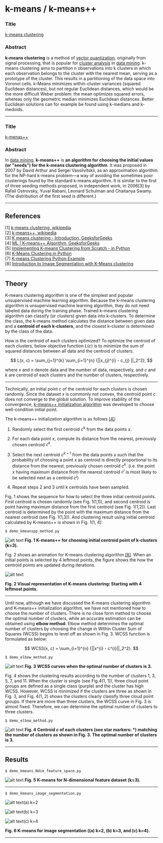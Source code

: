 # k-means / k-means++

### Title

[k-means clustering](https://en.wikipedia.org/wiki/K-means_clustering)

### Abstract

**k-means clustering** is a method of [vector quantization](https://en.wikipedia.org/wiki/Vector_quantization), originally from signal processing, that is popular for [cluster analysis](https://en.wikipedia.org/wiki/Cluster_analysis) in [data mining](https://en.wikipedia.org/wiki/Data_mining). k-means clustering aims to partition n observations into k clusters in which each observation belongs to the cluster with the nearest mean, serving as a prototype of the cluster. This results in a partitioning of the data space into Voronoi cells. k-Means minimizes within-cluster variances (squared Euclidean distances), but not regular Euclidean distances, which would be the more difficult Weber problem: the mean optimizes squared errors, whereas only the geometric median minimizes Euclidean distances. Better Euclidean solutions can for example be found using k-medians and k-medoids.

---

### Title

[k-menas++](https://en.wikipedia.org/wiki/K-means++)

### Abstract

In [data mining](https://en.wikipedia.org/wiki/Data_mining), **k-means++** is **an algorithm for choosing the initial values (or "seeds") for the k-means clustering algorithm**. It was proposed in 2007 by David Arthur and Sergei Vassilvitskii, as an approximation algorithm for the NP-hard k-means problem—a way of avoiding the sometimes poor clusterings found by the standard k-means algorithm. It is similar to the first of three seeding methods proposed, in independent work, in 2006[3] by Rafail Ostrovsky, Yuval Rabani, Leonard Schulman and Chaitanya Swamy. (The distribution of the first seed is different.)

---

## References

[1] [k-means clustering, wikipedia](https://en.wikipedia.org/wiki/K-means_clustering)\
[2] [k-means++, wikipedia](https://en.wikipedia.org/wiki/K-means++)\
[3] [K means clustering - Introduction, GeeksforGeeks](https://www.geeksforgeeks.org/k-means-clustering-introduction/)\
[4] [ML | K-means++ Algorithm, GeeksforGeeks](https://www.geeksforgeeks.org/ml-k-means-algorithm/)\
[5] [Implementing K-means Clustering from Scratch - in Python](https://mmuratarat.github.io/2019-07-23/kmeans_from_scratch)\
[6] [K-Means Clustering in Python](https://mubaris.com/posts/kmeans-clustering/)\
[7] [K-means Clustering Python Example](https://towardsdatascience.com/machine-learning-algorithms-part-9-k-means-example-in-python-f2ad05ed5203)\
[8] [Introduction to Image Segmentation with K-Means clustering](https://towardsdatascience.com/introduction-to-image-segmentation-with-k-means-clustering-83fd0a9e2fc3)

---

## Theory

K-means clustering algorithm is one of the simplest and popular unsupervised machine learning algorithm.
Because the k-means clustering algorithm is unsupervised machine learning algorithm, they do not need labeled data during the training phase.
Trained k-means clustering algorithm can classify (or clusters) given data into k-clusters.
To determine the class, the k-means method calculates the distance between given data and a **centroid of each k-clusters**,
and the closest k-cluster is determined by the class of the data.

How is the centroid of each clusters optimized?
To optimize the centroid of each clusters, below objective function $L(c)$ is to minimize the sum of squared distances between all data and the centroid of clusters.

$$
L(x, c) =  \sum_{j=1}^{k} \sum_{i=1}^{n} {||x_{j}^{i} - c_{j} ||_2^2},
$$

where $x$ and $n$ denote data and the number of data, respectively, and $c$ and $k$ are centroid of each clusters and the number of clusters, respectively.

---

Technically, an initial point $c$ of the centroid for each clusters is chosen randomly. Since the dataset $x$ is commonly not convex, the centroid point $c$ does not converge to the global solution. To improve stability of the convergence, [k-means++ initialization algorithm](https://en.wikipedia.org/wiki/K-means++) was developed to choose well-condition initial point.

The k-means++ initialization algorithm is as follows [[4]](https://www.geeksforgeeks.org/ml-k-means-algorithm/):

1. Randomly select the first centroid $c^{k}$ from the data points $x$.

2. For each data point $x$, compute its distance from the nearest, previously chosen centroid $c^{k}$.

3. Select the next centroid $c^{k+1}$ from the data points $x$ such that the probability of choosing a point $x$ as centroid is directly proportional to its distance from the nearest, previously chosen centroid $c^{k}$. (i.e. the point $x$ having maximum distance from the nearest centroid $c^{i}$ is most likely to be selected next as a centroid $c^{j}$)

4. Repeat steps 2 and 3 until k centroids have been sampled.

Fig. 1 shows the sequence for how to select the three initial centroid points. First centroid is chosen randomly (see Fig. 1(1,1)), and second centroid is point having maximum distance from the first centroid (see Fig. 1(1,2)). Last centroid is determined by the point with the maximum distance from the nearest centroid (see Fig. 1(1,3)). And clustering result using initial centroid calculated by K-means++ is shown in Fig. 1(1, 4):

    $ demo_kmeanspp_method.py

![alt text](img/kmeanspp_init_centroid.png "Choose initial centroid point using K-means++ algorithm") 
**Fig. 1 K-means++ for choosing initial centroid point of k-clusters (k=3).**

Fig. 2 shows an animation for K-means clustering algorithm [[8]](https://towardsdatascience.com/introduction-to-image-segmentation-with-k-means-clustering-83fd0a9e2fc3). When an initial points is selected by 4 leftmost points, the figure shows the how the centroid points are updated during iterations.

![alt text](https://miro.medium.com/max/1600/1*ZmktlQtiZSp6p03op3EvyA.gif "Animation of K-means algorithm")

**Fig. 2 Visual representation of K-means clustering: Starting with 4 leftmost points.**

---

Until now, although we have discussed the K-means clustering algorithm and K-means++ initialization algorithm, we have not mentioned how to choose the number of clusters. There is no close form method to choose the optimal number of clusters, while an accurate estimation can be obtained using **elbow method**. Elbow method determines the optimal number of clusters by choosing the change in Within Cluster Sum of Squares (WCSS) begins to level off as shown in Fig. 3. WCSS function is formulated as below:

$$
WCSS(x, c) = \sum_{i=1}^{n} {||x^{i} - c^{i}||_2^2}.
$$

    $ demo_elbow_method.py

![alt text](./img/elbow_method.png "Cost function (WCSS) of elbow method")
**Fig. 3 WCSS curves when the optimal number of clusters is 3.**

Fig. 4 shows the clustering results according to the number of clusters 1, 3, 5, 7, and 11. When the cluster is single (see Fig.4(1, 1)), three cloud point groups are defined as a single class (purple) and the cluster has high WCSS. However, WCSS is minimized if the clusters are three as shown in Fig. 3, and Fig. 4(1, 2) shows the clusters clearly classify three cloud point groups. If there are move than three clusters, the WCSS curve in Fig. 3 is almost fixed. Therefore, we can determine the optimal number of clusters to three clusters.

    $ demo_elbow_method.py

![alt text](./img/elbow_method_clustering.png "K-means clustering along the number of clusters")
**Fig. 4 Centroid $c$ of each clusters (see star markers: \*) matching the number of clusters as shown in Fig. 3. The optimal number of clusters is 3.**

---

## Results

    $ demo_kmeans_Ndim_feature_space.py
                  

![alt text](./img/Ndim_kmeans.png "Comparision between Sci-kit package and scratch script")
**Fig. 5 K-means for N-dimensional feature dataset (k=3).**

---

    $ demo_kmeans_image_segmentation.py

![alt text](./img/img_kmeans_2clusters.png "K-means clustering when k = 2")(a) k=2

![alt text](./img/img_kmeans_3clusters.png "K-means clustering when k = 3")(b) k=3

![alt text](./img/img_kmeans_4clusters.png "K-means clustering when k = 4")(c) k=4

**Fig. 6 K-means for image segmentation ((a) k=2, (b) k=3, and (c) k=4).**

---